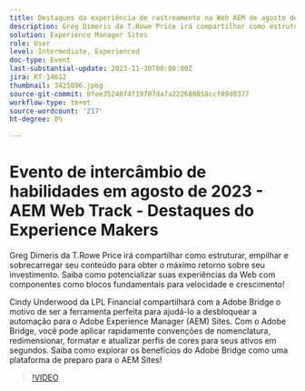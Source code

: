 ```yaml
---
title: Destaques da experiência de rastreamento na Web AEM de agosto de 2023
description: Greg Dimeris da T.Rowe Price irá compartilhar como estruturar, empilhar e sobrecarregar seu conteúdo para obter o máximo retorno sobre seu investimento. Saiba como potencializar suas experiências da Web com componentes como blocos fundamentais para velocidade e crescimento!Cindy Underwood da LPL Financial compartilhará por que o Adobe Bridge é a ferramenta perfeita para ajudá-lo a desbloquear a automação para sites Adobe Experience Manager (AEM). Com o Adobe Bridge, você pode aplicar rapidamente convenções de nomenclatura, redimensionar, formatar e atualizar perfis de cores para seus ativos em segundos. Saiba como explorar os benefícios do Adobe Bridge como plataforma de preparo para sites AEM!
solution: Experience Manager Sites
role: User
level: Intermediate, Experienced
doc-type: Event
last-substantial-update: 2023-11-30T00:00:00Z
jira: KT-14612
thumbnail: 3425896.jpeg
source-git-commit: 0fee35240f4f19707da7a222680858ccf89d0377
workflow-type: tm+mt
source-wordcount: '217'
ht-degree: 0%

---
```



# Evento de intercâmbio de habilidades em agosto de 2023 - AEM Web Track - Destaques do Experience Makers

Greg Dimeris da T.Rowe Price irá compartilhar como estruturar, empilhar e sobrecarregar seu conteúdo para obter o máximo retorno sobre seu investimento. Saiba como potencializar suas experiências da Web com componentes como blocos fundamentais para velocidade e crescimento!

Cindy Underwood da LPL Financial compartilhará com a Adobe Bridge o motivo de ser a ferramenta perfeita para ajudá-lo a desbloquear a automação para o Adobe Experience Manager (AEM) Sites. Com o Adobe Bridge, você pode aplicar rapidamente convenções de nomenclatura, redimensionar, formatar e atualizar perfis de cores para seus ativos em segundos. Saiba como explorar os benefícios do Adobe Bridge como uma plataforma de preparo para o AEM Sites!

>[!VIDEO](https://video.tv.adobe.com/v/3425896/?learn=on)
